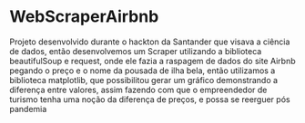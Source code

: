 # WebScraperAirbnb
Projeto desenvolvido durante o hackton da Santander que visava a ciência de dados, então desenvolvemos um Scraper utilizando a biblioteca beautifulSoup e request, 
onde ele fazia a raspagem de dados do site Airbnb pegando o preço e o nome da pousada de ilha bela, então utilizamos a biblioteca matplotlib, que possibilitou gerar 
um gráfico demonstrando a diferença entre valores, assim fazendo com que o empreendedor de turismo tenha uma noção da diferença de preços, e possa se reerguer pós pandemia 
